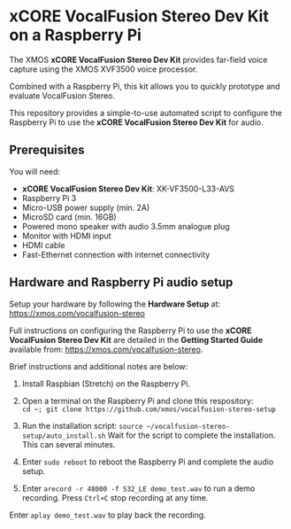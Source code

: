 # xCORE VocalFusion Stereo Dev Kit on a Raspberry Pi

The XMOS **xCORE VocalFusion Stereo Dev Kit** provides far-field voice capture using the XMOS XVF3500 voice processor.

Combined with a Raspberry Pi, this kit allows you to quickly prototype and evaluate VocalFusion Stereo.


This repository provides a simple-to-use automated script to configure the Raspberry Pi to use the **xCORE VocalFusion Stereo Dev Kit** for audio.

## Prerequisites
You will need:

- **xCORE VocalFusion Stereo Dev Kit**: XK-VF3500-L33-AVS
- Raspberry Pi 3
- Micro-USB power supply (min. 2A)
- MicroSD card (min. 16GB)
- Powered mono speaker with audio 3.5mm analogue plug
- Monitor with HDMI input
- HDMI cable
- Fast-Ethernet connection with internet connectivity


## Hardware and Raspberry Pi audio setup
Setup your hardware by following the **Hardware Setup** at: https://xmos.com/vocalfusion-stereo

Full instructions on configuring the Raspberry Pi to use the **xCORE VocalFusion Stereo Dev Kit** are detailed in the **Getting Started Guide** available from: https://xmos.com/vocalfusion-stereo.

Brief instructions and additional notes are below:

1. Install Raspbian (Stretch) on the Raspberry Pi.

2. Open a terminal on the Raspberry Pi and clone this respository:  
`cd ~; git clone https://github.com/xmos/vocalfusion-stereo-setup`

3. Run the installation script: `source ~/vocalfusion-stereo-setup/auto_install.sh`
Wait for the script to complete the installation. This can several minutes.

4. Enter `sudo reboot` to reboot the Raspberry Pi and complete the audio setup.

5. Enter `arecord -r 48000 -f S32_LE demo_test.wav` to run a demo recording. Press `Ctrl+C` stop recording at any time.

Enter `aplay demo_test.wav` to play back the recording.
